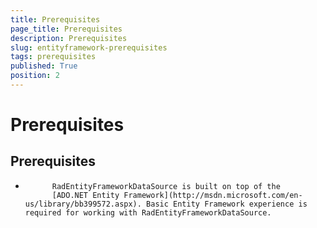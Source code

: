 ```yaml
---
title: Prerequisites
page_title: Prerequisites
description: Prerequisites
slug: entityframework-prerequisites
tags: prerequisites
published: True
position: 2
---
```


# Prerequisites



## Prerequisites

* 
            RadEntityFrameworkDataSource is built on top of the
            [ADO.NET Entity Framework](http://msdn.microsoft.com/en-us/library/bb399572.aspx). Basic Entity Framework experience is required for working with RadEntityFrameworkDataSource.
          
